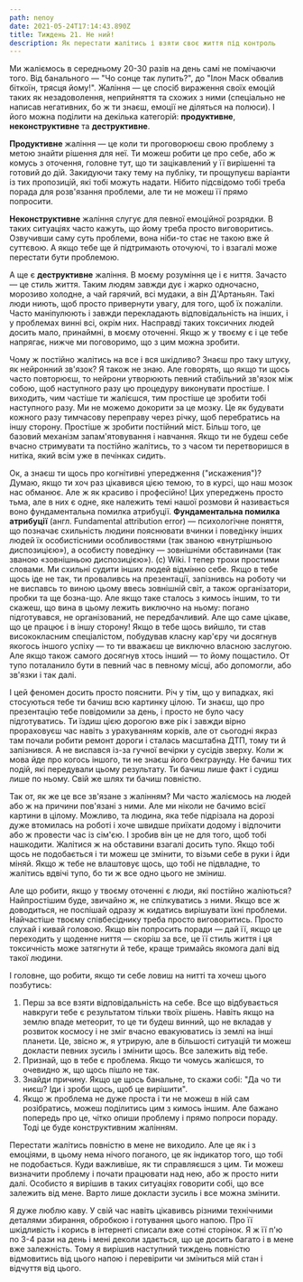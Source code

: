 ```yaml
---
path: nenoy
date: 2021-05-24T17:14:43.890Z
title: Тиждень 21. Не ний!
description: Як перестати жалітись і взяти своє життя під контроль
---
```

Ми жаліємось в середньому 20-30 разів на день самі не помічаючи того. Від банального — "Чо сонце так лупить?", до "Ілон Маск обвалив біткоїн, трясця йому!". Жаління — це спосіб вираження своїх емоцій таких як незадоволення, неприйняття та схожих з ними (спеціально не написав негативних, бо ж ти знаєш, емоції не діляться на полюси). І його можна поділити на декілька категорій: **продуктивне**, **неконструктивне** та **деструктивне**.

**Продуктивне** жаління — це коли ти проговорюєш свою проблему з метою знайти рішення для неї. Ти можеш робити це про себе, або ж комусь з оточення, головне тут, що ти зацікавлений у її вирішенні та готовий до дій. Закидуючи таку тему на публіку, ти прощупуєш варіанти із тих пропозицій, які тобі можуть надати. Нібито підсвідомо тобі треба порада для розв'язання проблеми, але ти не можеш її прямо попросити.

**Неконструктивне** жаління слугує для певної емоційної розрядки. В таких ситуаціях часто кажуть, що йому треба просто виговоритись. Озвучивши саму суть проблеми, вона ніби-то стає не такою вже й суттєвою. А якщо тебе ще й підтримають оточуючі, то і взагалі може перестати бути проблемою.

А ще є **деструктивне** жаління. В моєму розуміння це і є ниття. Зачасто — це стиль життя. Таким людям завжди дує і жарко одночасно, морозиво холодне, а чай гарячий, всі мудаки, а він Д'Артаньян. Такі люди ниють, щоб просто привернути увагу, для того, щоб їх пожаліли. Часто маніпулюють і завжди перекладають відповідальність на інших, і у проблемах винні всі, окрім них. Насправді таких токсичних людей досить мало, принаймні, в моєму оточенні. Якщо ж у твоєму є і це тебе напрягає, нижче ми поговоримо, що з цим можна зробити.

Чому ж постійно жалітись на все і вся шкідливо? Знаєш про таку штуку, як нейронний зв'язок? Я також не знаю. Але говорять, що якщо ти щось часто повторюєш, то нейрони утворюють певний стабільний зв'язок між собою, щоб наступного разу цю процедуру виконувати простіше. І виходить, чим частіше ти жалієшся, тим простіше це зробити тобі наступного разу. Ми не можемо докорити за це мозку. Це як будувати кожного разу тимчасову переправу через річку, щоб перебратись на іншу сторону. Простіше ж зробити постійний міст. Більш того, це базовий механізм запам'ятовування і навчання. Якщо ти не будеш себе вчасно стримувати та постійно жалітись, то з часом ти перетворишся в нитіка, який всім уже в печінках сидить.

Ок, а знаєш ти щось про когнітивні упередження ("искажения")? Думаю, якщо ти хоч раз цікавився цією темою, то в курсі, що наш мозок нас обманює. Але ж як красиво і професійно! Цих упереджень просто тьма, але в них є одне, яке належить темі нашої розмови й називається воно фундаментальна помилка атрибуції. **Фундаментальна помилка атрибуції** (англ. Fundamental attribution error) — психологічне поняття, що позначає схильність людини пояснювати вчинки і поведінку інших людей їх особистісними особливостями (так званою «внутрішньою диспозицією»), а особисту поведінку — зовнішніми обставинами (так званою «зовнішньою диспозицією»). (с) Wiki. І тепер трохи простими словами. Ми схильні судити інших людей відмінно себе. Якщо в тебе щось іде не так, ти проваливсь на презентації, запізнивсь на роботу чи не виспавсь то виною цьому ввесь зовнішній світ, а також організатори, пробки та ще бозна-що. Але якщо таке сталось з кимось іншим, то ти скажеш, що вина в цьому лежить виключно на ньому: погано підготувався, не організований, не передбачливий. Але що саме цікаве, що це працює і в іншу сторону! Якщо в тебе щось вийшло, ти став висококласним спеціалістом, побудував класну кар'єру чи досягнув якогось іншого успіху — то ти вважаєш це виключно власною заслугою. Але якщо також самого досягнув хтось інший — то йому пощастило. От тупо поталанило бути в певний час в певному місці, або допомогли, або зв'язки і так далі.

І цей феномен досить просто пояснити. Річ у тім, що у випадках, які стосуються тебе ти бачиш всю картинку цілою. Ти знаєш, що про презентацію тебе повідомили за день, і просто не було часу підготуватись. Ти їздиш цією дорогою вже рік і завжди вірно прораховуєш час навіть з урахуванням корків, але от сьогодні якраз там почали робити ремонт дороги і сталась масштабна ДТП, тому ти й запізнився. А не виспався із-за гучної вечірки у сусідів зверху. Коли ж мова йде про когось іншого, ти не знаєш його бекграунду. Не бачиш тих подій, які передували цьому результату. Ти бачиш лише факт і судиш лише по ньому. Свій же шлях ти бачиш повністю.

Так от, як же це все зв'язане з жалінням? Ми часто жаліємось на людей або ж на причини пов'язані з ними. Але ми ніколи не бачимо всієї картини в цілому. Можливо, та людина, яка тебе підрізала на дорозі дуже втомилась на роботі і хоче швидше приїхати додому і відпочити або ж провести час із сім'єю. І зробив він це не для того, щоб тобі нашкодити. Жалітися ж на обставини взагалі досить тупо. Якщо тобі щось не подобається і ти можеш це змінити, то візьми себе в руки і йди міняй. Якщо ж тебе не влаштовує щось, що тобі не підвладне, то жалітись вдвічі тупо, бо ти ж все одно цього не зміниш.

Але що робити, якщо у твоєму оточенні є люди, які постійно жаліються? Найпростішим буде, звичайно ж, не спілкуватись з ними. Якщо все ж доводиться, не поспішай одразу ж кидатись вирішувати їхні проблеми. Найчастіше твоєму співбесіднику треба просто виговоритись. Просто слухай і кивай головою. Якщо він попросить поради — дай її, якщо це переходить у щоденне ниття — скоріш за все, це її стиль життя і ця токсичність може затягнути й тебе, краще тримайсь якомога далі від такої людини.

І головне, що робити, якщо ти себе ловиш на нитті та хочеш цього позбутись:

1. Перш за все взяти відповідальність на себе. Все що відбувається навкруги тебе є результатом тільки твоїх рішень. Навіть якщо на землю впаде метеорит, то це ти будеш винний, що не вкладав у розвиток космосу і не зміг вчасно евакуюватись із землі на інші планети. Це, звісно ж, я утрирую, але в більшості ситуацій ти можеш докласти певних зусиль і змінити щось. Все залежить від тебе.
2. Признай, що в тебе є проблема. Якщо ти чомусь жалієшся, то очевидно ж, що щось пішло не так.
3. Знайди причину. Якщо це щось банальне, то скажи собі: "Да чо ти ниєш? Іди і зроби щось, щоб це вирішити".
4. Якщо ж проблема не дуже проста і ти не можеш в ній сам розібратись, можеш поділитись цим з кимось іншим. Але бажано попередь про це, чітко опиши проблему і прямо попроси пораду. Тоді це буде конструктивним жалінням.

Перестати жалітись повністю в мене не виходило. Але це як і з емоціями, в цьому нема нічого поганого, це як індикатор того, що тобі не подобається. Куди важливіше, як ти справляєшся з цим. Ти можеш визначити проблему і почати працювати над нею, або ж просто нити далі. Особисто я вирішив в таких ситуаціях говорити собі, що все залежить від мене. Варто лише докласти зусиль і все можна змінити.

Я дуже люблю каву. У свій час навіть цікавивсь різними технічними деталями збирання, обробкою і готування цього напою. Про її шкідливість і корись в інтернеті списали вже сотні сторінок. Я ж її п'ю по 3-4 рази на день і мені деколи здається, що це досить багато і в мене вже залежність. Тому я вирішив наступний тиждень повністю відмовитись від цього напою і перевірити чи зміниться мій стан і відчуття від цього.